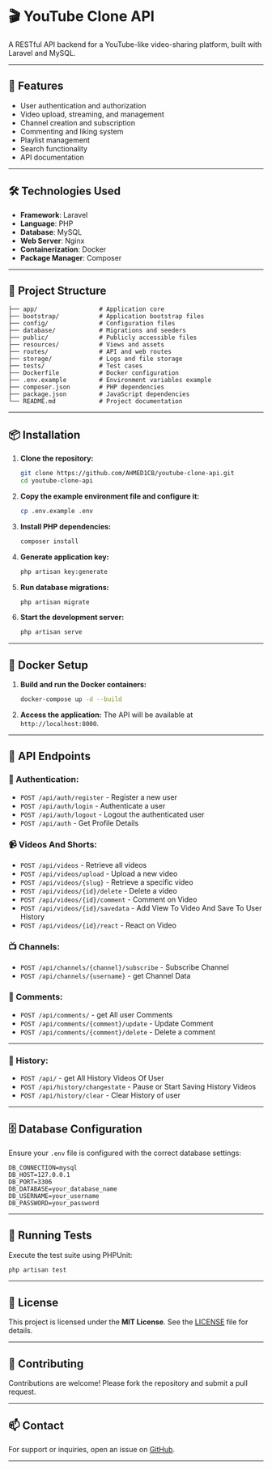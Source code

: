 # 🎬 YouTube Clone API

A RESTful API backend for a YouTube-like video-sharing platform, built with Laravel and MySQL.

---

## 🚀 Features

- User authentication and authorization
- Video upload, streaming, and management
- Channel creation and subscription
- Commenting and liking system
- Playlist management
- Search functionality
- API documentation

---

## 🛠️ Technologies Used

- **Framework**: Laravel
- **Language**: PHP
- **Database**: MySQL
- **Web Server**: Nginx
- **Containerization**: Docker
- **Package Manager**: Composer

---

## 📁 Project Structure

```
├── app/                 # Application core
├── bootstrap/           # Application bootstrap files
├── config/              # Configuration files
├── database/            # Migrations and seeders
├── public/              # Publicly accessible files
├── resources/           # Views and assets
├── routes/              # API and web routes
├── storage/             # Logs and file storage
├── tests/               # Test cases
├── Dockerfile           # Docker configuration
├── .env.example         # Environment variables example
├── composer.json        # PHP dependencies
├── package.json         # JavaScript dependencies
└── README.md            # Project documentation
```

---

## 📦 Installation

1. **Clone the repository:**
   ```bash
   git clone https://github.com/AHMED1CB/youtube-clone-api.git
   cd youtube-clone-api
   ```

2. **Copy the example environment file and configure it:**
   ```bash
   cp .env.example .env
   ```

3. **Install PHP dependencies:**
   ```bash
   composer install
   ```

4. **Generate application key:**
   ```bash
   php artisan key:generate
   ```

5. **Run database migrations:**
   ```bash
   php artisan migrate
   ```

6. **Start the development server:**
   ```bash
   php artisan serve
   ```

---

## 🐳 Docker Setup

1. **Build and run the Docker containers:**
   ```bash
   docker-compose up -d --build
   ```

2. **Access the application:**
   The API will be available at `http://localhost:8000`.

---

## 🔌 API Endpoints

### 🔐 Authentication:
- `POST /api/auth/register` - Register a new user
- `POST /api/auth/login` - Authenticate a user
- `POST /api/auth/logout` - Logout the authenticated user
- `POST /api/auth` - Get Profile Details

### 📹 Videos And Shorts:
- `POST /api/videos` - Retrieve all videos
- `POST /api/videos/upload` - Upload a new video
- `POST /api/videos/{slug}` - Retrieve a specific video
- `POST /api/videos/{id}/delete` - Delete a video
- `POST /api/videos/{id}/comment` - Comment on Video
- `POST /api/videos/{id}/savedata` - Add View To Video And Save To User History
- `POST /api/videos/{id}/react` - React on Video

### 📺 Channels:
- `POST /api/channels/{channel}/subscribe` - Subscribe Channel
- `POST /api/channels/{username}` - get Channel Data

### 💬 Comments:
- `POST /api/comments/` - get All user Comments
- `POST /api/comments/{comment}/update` - Update Comment
- `POST /api/comments/{comment}/delete` - Delete a comment
---

### 💬 History:
- `POST /api/` - get All History Videos Of User
- `POST /api/history/changestate` - Pause or Start Saving History Videos
- `POST /api/history/clear` - Clear History of user
---

## 🗄️ Database Configuration

Ensure your `.env` file is configured with the correct database settings:

```
DB_CONNECTION=mysql
DB_HOST=127.0.0.1
DB_PORT=3306
DB_DATABASE=your_database_name
DB_USERNAME=your_username
DB_PASSWORD=your_password
```

---

## 🧪 Running Tests

Execute the test suite using PHPUnit:

```bash
php artisan test
```

---

## 📄 License

This project is licensed under the **MIT License**. See the [LICENSE](LICENSE) file for details.

---

## 🤝 Contributing

Contributions are welcome! Please fork the repository and submit a pull request.

---

## 📫 Contact

For support or inquiries, open an issue on [GitHub](https://github.com/AHMED1CB/youtube-clone-api/issues).

---
